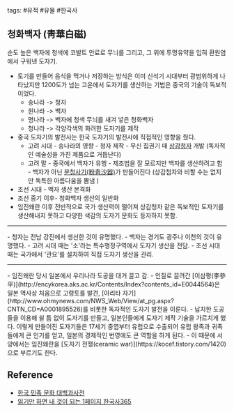 tags: #유적 #유물 #한국사 

## 청화백자 (靑華白磁)
순도 높은 백자에 청색에 코발트 안료로 무늬를 그리고, 그 위에 투명유약을 입혀 환원염에서 구워낸 도자기.

- 토기를 만들어 음식을 먹거나 저장하는 방식은 이미 신석기 시대부터 광범위하게 나타났지만 1200도가 넘는 고온에서 도자기를 생산하는 기법은 중국의 기술이 독보적이었다.
	- 송나라 -> 청자
	- 원나라 -> 백자
	- 명나라 -> 백자에 청색 무늬를 새겨 넣은 청화백자
	- 청나라 -> 각양각색의 화려한 도자기를 제작
- 중국 도자기의 발전사는 한국 도자기의 발전사에 직접적인 영향을 줬다.
	- 고려 시대 - 송나라의 영향 - 청자 제작 - 무신 집권기 때 [상감청자](http://study.zum.com/book/13511) 개발 (독자적인 예술성을 가진 제품으로 거듭난다)
	- 고려 말 - 중국에서 백자가 유행 - 제조법을 잘 모르지만 백자를 생산하려고 함 - 백자가 아닌 [분청사기(粉靑沙器)](http://encykorea.aks.ac.kr/Contents/Item/E0024868)가 만들어진다 (상감첨자와 비할 수는 없지만 독특한 아름다움을 뽐냄 )
- 조선 시대 - 백자 생산 본격화 
- 조선 중기 이후- 청화백자 생산의 일반화
- 임진왜란 이후 전반적으로 국가 생산력이 떨어져 상감청자 같은 독보적인 도자기를 생산해내지 못하고 다양한 색감의 도자기 문화도 등자하지 못함.
<hr />
- 청자는 전남 강진에서 생선한 것이 유명했다.
- 백자는 경기도 광주나 이천의 것이 유명했다.
- 고려 시대 때는 '소'라는 특수행정구역에서 도자기 생산을 전담.
- 조선 시대 때는 국가에서 '관요'를 설치하여 직접 도자기 생산을 관리.
<hr />
- 임진왜란 당시 일본에서 우리나라 도공을 대거 끌고 감.
- 인질로 끌려간 [이삼평(李參平)](http://encykorea.aks.ac.kr/Contents/Index?contents_id=E0044564)은 일본 역사상 처음으로 고령토를 발견, [아리타 자기](http://www.ohmynews.com/NWS_Web/View/at_pg.aspx?CNTN_CD=A0001895526)를 비롯한 독자적인 도자기 발전을 이룬다.
- 납치한 도공들을 이용해 쉴 틈 없이 도자기를 만들고, 일본인들에게 도자기 제작 기술을 가르치게 했다. 이렇게 만들어진 도자기들은 17세기 중엽부터 유럽으로 수출되어 유럽 왕족과 귀족들에게 큰 인기를 얻고, 일본의 경제적인 번영에도 큰 역할을 하게 된다.
- 이 때문에 서양에서는 임진왜란을 [도자기 전쟁(ceramic war)](https://kocef.tistory.com/1420)으로 부르기도 한다.

## Reference
- [한국 민족 문화 대백과사전](http://encykorea.aks.ac.kr/Contents/Item/E0056866)
- [읽기만 하면 내 것이 되는 1페이지 한국사365](http://www.yes24.com/Product/Goods/90460886)
